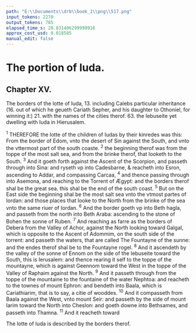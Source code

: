 ```yaml
---
path: "E:\\Documents\\drb\\book_1\\png\\517.png"
input_tokens: 2270
output_tokens: 785
elapsed_time_s: 20.831406299999916
approx_cost_usd: 0.018585
manual_edit: false
---
```

# The portion of Iuda.

## Chapter XV.

The borders of the lotte of Iuda, 13. including Calebs particular inheritance (16. out of which he geueth Cariath Sepher, and his daughter to Othoniel, for winning it:) 21. with the names of the cities therof. 63. the Iebuseite yet dwelling with Iuda in Hierusalem.

<sup>1</sup> THEREFORE the lotte of the children of Iudas by their kinredes was this: From the border of Edom, vnto the desert of Sin against the South, and vnto the vttermost part of the south coaste. <sup>2</sup> the beginning therof was from the toppe of the most salt sea, and from the brinke therof, that looketh to the South. <sup>3</sup> And it goeth forth against the Ascent of the Scorpion, and passeth through into Sina: and ryseth vp into Cadesbarne, & reacheth into Esron, ascending to Addar, and compassing Carcaa, <sup>4</sup> and thence passing through into Asemona, and reaching to the Torrent of Ægypt: and the borders therof shal be the great sea. this shal be the end of the south coast. <sup>5</sup> But on the East side the beginning shal be the most salt sea vnto the vtmost partes of Iordan: and those places that looke to the North from the brinke of the sea vnto the same riuer of Iordan. <sup>6</sup> And the border goeth vp into Beth hagla, and passeth from the north into Beth Araba: ascending to the stone of Bohen the sonne of Ruben. <sup>7</sup> And reaching as farre as the borders of Debera from the Valley of Achor, against the North looking toward Galgal, which is opposite to the Ascent of Adommim, on the south side of the torrent: and passeth the waters, that are called The Fountayne of the sunne: and the endes therof shal be to the Fountayne rogel. <sup>8</sup> And it ascendeth by the valley of the sonne of Ennom on the side of the Iebuseite toward the South, this is Ierusalem: and thence rearing it self to the toppe of the mountayne, which is against Geennom toward the West in the toppe of the Valley of Raphaim against the North. <sup>9</sup> And it passeth through from the toppe of the mountaine to the fountaine of the water Nephtoa: and reacheth to the townes of mount Ephron: and bendeth into Baala, which is Cariathiarim, that is to say, a citie of wooddes. <sup>10</sup> And it compasseth from Baala against the West, vnto mount Seir: and passeth by the side of mount Iarim toward the North into Cheslon: and goeth downe into Bethsames, and passeth into Thamna. <sup>11</sup> And it reacheth toward

[^1]: Num. 34.

<aside>The lotte of Iuda is described by the borders therof.</aside>
